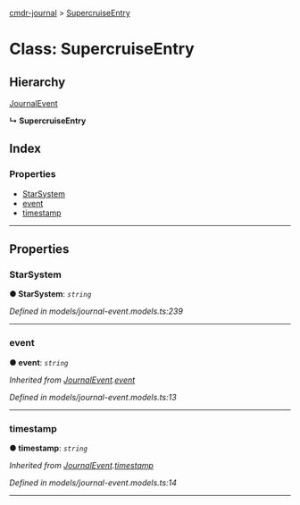 [cmdr-journal](../README.md) > [SupercruiseEntry](../classes/supercruiseentry.md)



# Class: SupercruiseEntry

## Hierarchy


 [JournalEvent](journalevent.md)

**↳ SupercruiseEntry**







## Index

### Properties

* [StarSystem](supercruiseentry.md#starsystem)
* [event](supercruiseentry.md#event)
* [timestamp](supercruiseentry.md#timestamp)



---
## Properties
<a id="starsystem"></a>

###  StarSystem

**●  StarSystem**:  *`string`* 

*Defined in models/journal-event.models.ts:239*





___

<a id="event"></a>

###  event

**●  event**:  *`string`* 

*Inherited from [JournalEvent](journalevent.md).[event](journalevent.md#event)*

*Defined in models/journal-event.models.ts:13*





___

<a id="timestamp"></a>

###  timestamp

**●  timestamp**:  *`string`* 

*Inherited from [JournalEvent](journalevent.md).[timestamp](journalevent.md#timestamp)*

*Defined in models/journal-event.models.ts:14*





___


